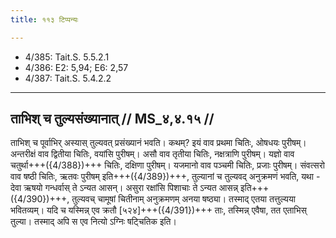 ```yaml
---
title: ११३ टिप्पन्यः

---
```

- 4/385: Tait.S. 5.5.2.1
- 4/386: E2: 5,94; E6: 2,57
- 4/387: Tait.S. 5.4.2.2

____________________________________________


## ताभिश् च तुल्यसंख्यानात् // MS_४,४.१५ //

ताभिश् च पूर्वाभिर् अस्यास् तुल्यवत् प्रसंख्यानं भवति। कथम्? इयं वाव प्रथमा चितिः, ओषधयः पुरीषम्। अन्तरीक्षं वाव द्वितीया चितिः, वयांसि पुरीषम्। असौ वाव तृतीया चितिः, नक्षत्राणि पुरीषम्। यज्ञो वाव चतुर्था+++({4/388})+++ चितिः, दक्षिणा पुरीषम्। यजमानो वाव पञ्चमी चितिः, प्रजाः पुरीषम्। संवत्सरो वाव षष्ठी चितिः, ऋतवः पुरीषम् इति+++({4/389})+++, तुल्यानां च तुल्यवद् अनुक्रमणं भवति, यथा - देवा ऋषयो गन्धर्वास् ते ऽन्यत आसन्। असुरा रक्षांसि पिशाचाः ते ऽन्यत आसन्न् इति+++({4/390})+++, तुल्यवच् चामूषां चितीनाम् अनुक्रमणम् अनया षष्ठ्या। तस्माद् एतया तत्तुल्यया भवितव्यम्। यदि च यस्मिन्न् एव क्रतौ [५२४]+++({4/391})+++ ताः, तस्मिन्न् एवैषा, तत एताभिस् तुल्या। तस्माद् अपि स एव नित्यो ऽग्निः षट्चितिक इति।
